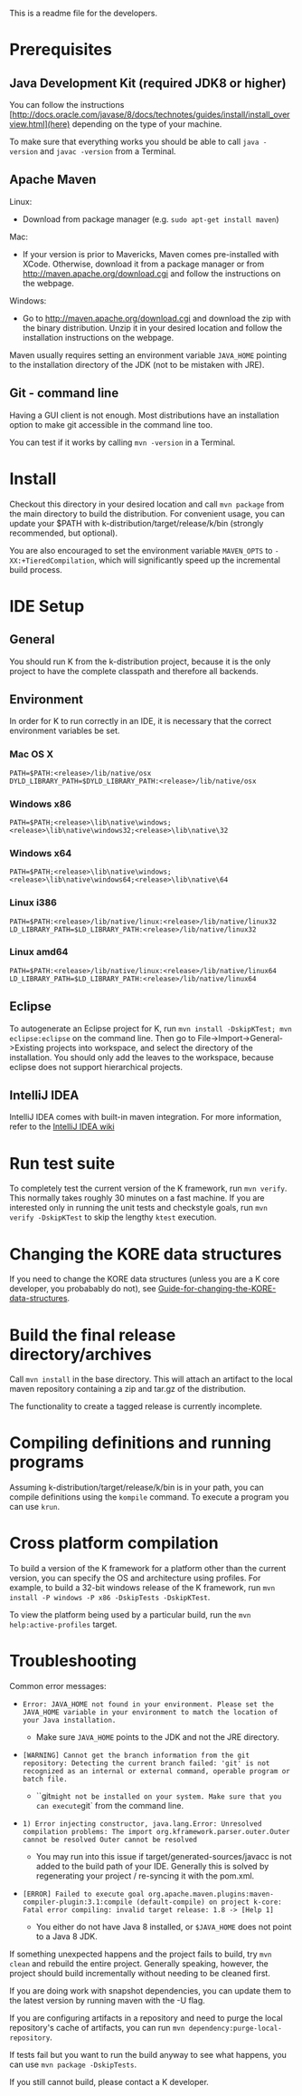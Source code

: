 <!-- Copyright (c) 2010-2015 K Team. All Rights Reserved. -->
This is a readme file for the developers.

# Prerequisites

## Java Development Kit (required JDK8 or higher)
You can follow the instructions [http://docs.oracle.com/javase/8/docs/technotes/guides/install/install_overview.html](here) depending on
the type of your machine.

To make sure that everything works you should be able to call `java -version` and
`javac -version` from a Terminal.

## Apache Maven

Linux:
*   Download from package manager (e.g. `sudo apt-get install maven`)

Mac:
*   If your version is prior to Mavericks, Maven comes pre-installed with XCode.
    Otherwise, download it from a package manager or from
    http://maven.apache.org/download.cgi and follow the instructions on the webpage.

Windows:
*   Go to http://maven.apache.org/download.cgi and download the zip with the 
    binary distribution. Unzip it in your desired location and follow the 
    installation instructions on the webpage.

Maven usually requires setting an environment variable `JAVA_HOME` pointing
to the installation directory of the JDK (not to be mistaken with JRE).
	
## Git - command line
Having a GUI client is not enough. Most distributions have an installation
option to make git accessible in the command line too.

You can test if it works by calling `mvn -version` in a Terminal.

# Install
Checkout this directory in your desired location and call `mvn package` from the main
directory to build the distribution. For convenient usage, you can update
your $PATH with <checkout-dir>k-distribution/target/release/k/bin (strongly recommended, but optional).

You are also encouraged to set the environment variable `MAVEN_OPTS` to `-XX:+TieredCompilation`,
which will significantly speed up the incremental build process.

# IDE Setup

## General

You should run K from the k-distribution project, because it is the only project to have the complete
classpath and therefore all backends.

## Environment

In order for K to run correctly in an IDE, it is necessary that the correct environment variables be set.

### Mac OS X

`PATH=$PATH:<release>/lib/native/osx
DYLD_LIBRARY_PATH=$DYLD_LIBRARY_PATH:<release>/lib/native/osx`

### Windows x86

`PATH=$PATH;<release>\lib\native\windows;<release>\lib\native\windows32;<release>\lib\native\32`

### Windows x64

`PATH=$PATH;<release>\lib\native\windows;<release>\lib\native\windows64;<release>\lib\native\64`

### Linux i386

`PATH=$PATH:<release>/lib/native/linux:<release>/lib/native/linux32
LD_LIBRARY_PATH=$LD_LIBRARY_PATH:<release>/lib/native/linux32`

### Linux amd64

`PATH=$PATH:<release>/lib/native/linux:<release>/lib/native/linux64
LD_LIBRARY_PATH=$LD_LIBRARY_PATH:<release>/lib/native/linux64`

## Eclipse
To autogenerate an Eclipse project for K, run `mvn install -DskipKTest; mvn eclipse:eclipse` on the
command line. Then go to
File->Import->General->Existing projects into workspace, and select
the directory of the installation. You should only add the leaves to the workspace, because
eclipse does not support hierarchical projects.

## IntelliJ IDEA

IntelliJ IDEA comes with built-in maven integration. For more information, refer to
the [IntelliJ IDEA wiki](http://wiki.jetbrains.net/intellij/Creating_and_importing_Maven_projects)

# Run test suite
To completely test the current version of the K framework, run `mvn verify`.
This normally takes roughly 30 minutes on a fast machine. If you are interested only
in running the unit tests and checkstyle goals, run `mvn verify -DskipKTest` to
skip the lengthy `ktest` execution.

# Changing the KORE data structures
If you need to change the KORE data structures (unless you are a K core developer, you probabably do not), see [Guide-for-changing-the-KORE-data-structures](https://github.com/kframework/k/wiki/Guide-for-changing-the-KORE-data-structures).

# Build the final release directory/archives
Call `mvn install` in the base directory. This will attach an artifact to the local
maven repository containing a zip and tar.gz of the distribution.

The functionality to create a tagged release is currently incomplete.

# Compiling definitions and running programs
Assuming k-distribution/target/release/k/bin is in your path, you can compile definitions using
the `kompile` command.  To execute a program you can use `krun`.

# Cross platform compilation
To build a version of the K framework for a platform other than the current version,
you can specify the OS and architecture using profiles. For example, to build a 32-bit
windows release of the K framework, run `mvn install -P windows -P x86 -DskipTests -DskipKTest`.

To view the platform being used by a particular build, run the `mvn help:active-profiles` target.

# Troubleshooting
Common error messages:

-  `Error: JAVA_HOME not found in your environment.
    Please set the JAVA_HOME variable in your environment to match the
    location of your Java installation.`
    + Make sure `JAVA_HOME` points to the JDK and not the JRE directory.

- `[WARNING] Cannot get the branch information from the git repository:
   Detecting the current branch failed: 'git' is not recognized as an internal or external command,
   operable program or batch file.`
   + ``git` might not be installed on your system. Make sure that you can execute
      `git` from the command line.

- `1) Error injecting constructor, java.lang.Error: Unresolved compilation problems:
        The import org.kframework.parser.outer.Outer cannot be resolved
        Outer cannot be resolved`
   + You may run into this issue if target/generated-sources/javacc is not added to the
     build path of your IDE. Generally this is solved by regenerating your project /
     re-syncing it with the pom.xml.

- `[ERROR] Failed to execute goal org.apache.maven.plugins:maven-compiler-plugin:3.1:compile
   (default-compile) on project k-core: Fatal error compiling: invalid target release: 1.8 -> [Help 1]`
   + You either do not have Java 8 installed, or `$JAVA_HOME` does not point to a Java 8 JDK.

If something unexpected happens and the project fails to build, try `mvn clean` and
rebuild the entire project. Generally speaking, however, the project should build incrementally
without needing to be cleaned first.

If you are doing work with snapshot dependencies, you can update them to the latest version by
running maven with the -U flag.

If you are configuring artifacts in a repository and need to purge the local repository's cache
of artifacts, you can run `mvn dependency:purge-local-repository`.

If tests fail but you want to run the build anyway to see what happens, you can use `mvn package -DskipTests`.

If you still cannot build, please contact a K developer.
